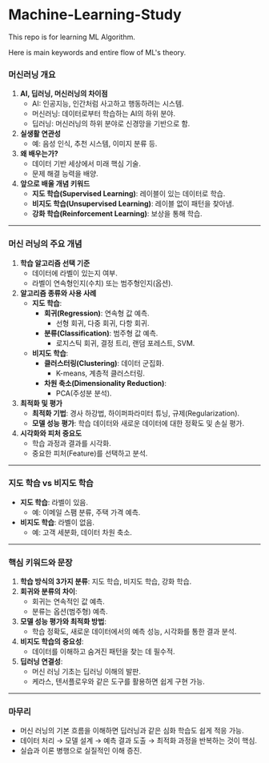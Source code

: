 # Machine-Learning-Study

This repo is for learning ML Algorithm.

Here is main keywords and entire flow of ML's theory.

### **머신러닝 개요**

1. **AI, 딥러닝, 머신러닝의 차이점**
   - AI: 인공지능, 인간처럼 사고하고 행동하려는 시스템.
   - 머신러닝: 데이터로부터 학습하는 AI의 하위 분야.
   - 딥러닝: 머신러닝의 하위 분야로 신경망을 기반으로 함.
2. **실생활 연관성**
   - 예: 음성 인식, 추천 시스템, 이미지 분류 등.
3. **왜 배우는가?**
   - 데이터 기반 세상에서 미래 핵심 기술.
   - 문제 해결 능력을 배양.
4. **앞으로 배울 개념 키워드**
   - **지도 학습(Supervised Learning)**: 레이블이 있는 데이터로 학습.
   - **비지도 학습(Unsupervised Learning)**: 레이블 없이 패턴을 찾아냄.
   - **강화 학습(Reinforcement Learning)**: 보상을 통해 학습.

---

### **머신 러닝의 주요 개념**

1. **학습 알고리즘 선택 기준**
   - 데이터에 라벨이 있는지 여부.
   - 라벨이 연속형인지(수치) 또는 범주형인지(옵션).
2. **알고리즘 종류와 사용 사례**
   - **지도 학습**:
     - **회귀(Regression)**: 연속형 값 예측.
       - 선형 회귀, 다중 회귀, 다항 회귀.
     - **분류(Classification)**: 범주형 값 예측.
       - 로지스틱 회귀, 결정 트리, 랜덤 포레스트, SVM.
   - **비지도 학습**:
     - **클러스터링(Clustering)**: 데이터 군집화.
       - K-means, 계층적 클러스터링.
     - **차원 축소(Dimensionality Reduction)**:
       - PCA(주성분 분석).
3. **최적화 및 평가**
   - **최적화 기법**: 경사 하강법, 하이퍼파라미터 튜닝, 규제(Regularization).
   - **모델 성능 평가**: 학습 데이터와 새로운 데이터에 대한 정확도 및 손실 평가.
4. **시각화와 피처 중요도**
   - 학습 과정과 결과를 시각화.
   - 중요한 피처(Feature)를 선택하고 분석.

---

### **지도 학습 vs 비지도 학습**

- **지도 학습**: 라벨이 있음.
  - 예: 이메일 스팸 분류, 주택 가격 예측.
- **비지도 학습**: 라벨이 없음.
  - 예: 고객 세분화, 데이터 차원 축소.

---

### **핵심 키워드와 문장**

1. **학습 방식의 3가지 분류**: 지도 학습, 비지도 학습, 강화 학습.
2. **회귀와 분류의 차이**:
   - 회귀는 연속적인 값 예측.
   - 분류는 옵션(범주형) 예측.
3. **모델 성능 평가와 최적화 방법**:
   - 학습 정확도, 새로운 데이터에서의 예측 성능, 시각화를 통한 결과 분석.
4. **비지도 학습의 중요성**:
   - 데이터를 이해하고 숨겨진 패턴을 찾는 데 필수적.
5. **딥러닝 연결성**:
   - 머신 러닝 기초는 딥러닝 이해의 발판.
   - 케라스, 텐서플로우와 같은 도구를 활용하면 쉽게 구현 가능.

---

### **마무리**

- 머신 러닝의 기본 흐름을 이해하면 딥러닝과 같은 심화 학습도 쉽게 적응 가능.
- 데이터 처리 → 모델 설계 → 예측 결과 도출 → 최적화 과정을 반복하는 것이 핵심.
- 실습과 이론 병행으로 실질적인 이해 증진.
